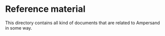 
# Reference material

This directory contains all kind of documents that are related to Ampersand in some way.